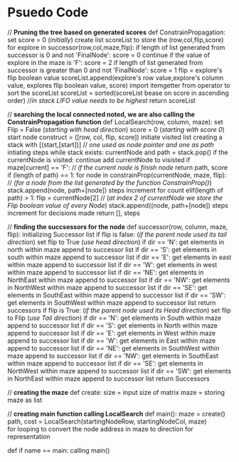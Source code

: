 # Psuedo Code
// __Pruning the tree based on generated scores__
def ConstrainPropagation:
	set score = 0 (_initially_)
	create list scoreList to store the (row,col,flip,score)
	for explore in successor(row,col,maze,flip):
		if length of list generated from successor is 0 and not 'FinalNode':
			score = 0 
			continue
		if the value of explore in the maze is 'F':
			score = 2
		if length of list generated from successor is greater than 0 and not 'FinalNode':
			score = 1
		flip = explore's flip boolean value
		scoreList.append(explore's row value,explore's column value, explores flip boolean value, score)
	import itemgetter from operator to sort the scoreList
	scoreList = sorted(scoreList bease on score in ascending order) //_in stack LIFO value needs to be highest_
	return scoreList

// __searching the local connected noted, we are also calling the ConstrainPropagation function__
def LocalSearch(row, column, maze):
	set Flip = False (_starting with head direction_)
	score = 0 (_starting with score 0_)
	start node construct = ([row, col, flip, score])
	initiate visited list
	creating a stack with [(start,[start])] // _one used as node pointer and one as path_
	intiating steps
	while stack exists:
		currentNode and path = stack.pop()
		if the currentNode is visited:
			continue
		add currentNode to visisted
		if maze[current] == 'F': // _if the current node is finish node_
			return path, score
		if (length of path) == 1:
			for node in constrainProp(currentNode, maze, flip):
			// _(for a node from the list generated by the function ConstrainProp()_)
			stack.append(node, path+[node])
			steps increment for count
		elif(length of path) > 1:
			flip = currentNode[2] // (_at index 2 of currentNode we store the Flip boolean value of every Node_)
			stack.append((node, path+[node])
			steps increment for decisions made
	return [], steps

// __finding the succsessors for the node__
def successor(row, column, maze, flip):
	initializing Successor list
	if flip is false: (_if the parent node used its tail direction_)
		set flip to True (_use head direction_)
		if dir == 'N':
			get elements in north within maze
			append to successor list
		if dir == 'S':
			get elements in south within maze
			append to successor list
		if dir == 'E':
			get elements in  east within maze
			append to successor list
		if dir == 'W':
			get elements in  west within maze
			append to successor list
		if dir == 'NE':
			get elements in NorthEast within maze
			append to successor list
		if dir == 'NW':
			get elements in NorthWest within maze
			append to successor list
		if dir == 'SE':
			get elements in SouthEast within maze
			append to successor list
		if dir == 'SW':
			get elements in SouthWest within maze
			append to successor list
		return successors
	if flip is True: (_if the parent node used its Head direction_)
		set flip to Flip (_use Tail direction_)
		if dir == 'N':
			get elements in South within maze
			append to successor list
		if dir == 'S':
			get elements in North within maze
			append to successor list
		if dir == 'E':
			get elements in West within maze
			append to successor list
		if dir == 'W':
			get elements in  East within maze
			append to successor list
		if dir == 'NE':
			get elements in SouthWest within maze
			append to successor list
		if dir == 'NW':
			get elements in SouthEast within maze
			append to successor list
		if dir == 'SE':
			get elements in NorthWest within maze
			append to successor list
		if dir == 'SW':
			get elements in NorthEast within maze
			append to successor list
		return Successors

// __creating the maze__
def create:
	size = input size of matrix 
	maze = storing maze as list

// __creating main function calling LocalSearch__
def main():
	maze = create()
	path, cost = LocalSearch(startingNodeRow, startingNodeCol, maze)	
	for looping to convert the node address in maze to direction for representation

def if name == main:
	calling main()
